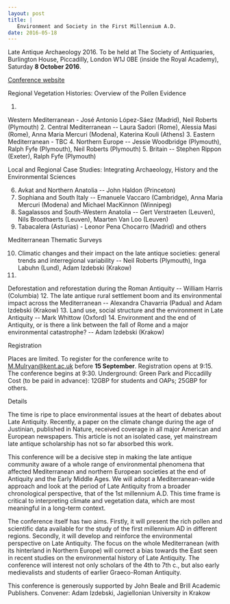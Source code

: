```yaml
---
layout: post
title: |
   Environment and Society in the First Millennium A.D.
date: 2016-05-18
---
```


Late Antique Archaeology 2016. To be held at The Society of Antiquaries,
Burlington House, Piccadilly, London W1J 0BE (inside the Royal Academy),
Saturday **8 October 2016**.

[Conference
website](http://arts.unimelb.edu.au/amems/resources/www.lateantiquearchaeology.wordpress.com)

Regional
Vegetation Histories: Overview of the Pollen Evidence

1.
Western Mediterranean - José Antonio López-Sáez (Madrid), Neil Roberts
(Plymouth)
2. Central Mediterranean -- Laura Sadori (Rome), Alessia
Masi (Rome), Anna Maria Mercuri (Modena), Katerina Kouli
(Athens)
3. Eastern Mediterranean - TBC
4. Northern Europe --
Jessie Woodbridge (Plymouth), Ralph Fyfe (Plymouth), Neil Roberts
(Plymouth)
5. Britain -- Stephen Rippon (Exeter), Ralph Fyfe
(Plymouth)

Local and Regional Case Studies: Integrating
Archaeology, History and the Environmental Sciences

6. Avkat
and Northern Anatolia -- John Haldon (Princeton)
7. Sophiana and
South Italy -- Emanuele Vaccaro (Cambridge), Anna Maria Mercuri (Modena)
and Michael MacKinnon (Winnipeg)
8. Sagalassos and South-Western
Anatolia -- Gert Verstraeten (Leuven), Nils Broothaerts (Leuven),
Maarten Van Loo (Leuven)
9. Tabacalera (Asturias) - Leonor Pena
Chocarro (Madrid) and others

Mediterranean Thematic
Surveys

10. Climatic changes and their impact on the late
antique societies: general trends and interregional variability -- Neil
Roberts (Plymouth), Inga Labuhn (Lund), Adam Izdebski (Krakow)
11.
Deforestation and reforestation during the Roman Antiquity -- William
Harris (Columbia)
12. The late antique rural settlement boom and
its environmental impact across the Mediterranean -- Alexandra Chavarria
(Padua) and Adam Izdebski (Krakow)
13. Land use, social structure
and the environment in Late Antiquity -- Mark Whittow (Oxford)
14.
Environment and the end of Antiquity, or is there a link between the
fall of Rome and a major environmental catastrophe? -- Adam Izdebski
(Krakow)

Registration

Places are limited. To
register for the conference write to
[M.Mulryan@kent.ac.uk](https://owa.unimelb.edu.au/owa/redir.aspx?REF=Hm0lrp4JkKmxw64VhtlRfP8qBuVeOe_9WwU0LOiWRZlil7aus37TCAFtYWlsdG86TS5NdWxyeWFuQGtlbnQuYWMudWs.)
before **15 September**. Registration opens at 9:15. The conference
begins at 9:30.
Underground: Green Park and Piccadilly
Cost
(to be paid in advance): 12GBP for students and OAPs; 25GBP for
others.

Details

The time is ripe to place
environmental issues at the heart of debates about Late Antiquity.
Recently, a paper on the climate change during the age of Justinian,
published in Nature, received coverage in all major American and
European newspapers. This article is not an isolated case, yet
mainstream late antique scholarship has not so far absorbed this
work.

This conference will be a decisive step in making the
late antique community aware of a whole range of environmental phenomena
that affected Mediterranean and northern European societies at the end
of Antiquity and the Early Middle Ages. We will adopt a
Mediterranean-wide approach and look at the period of Late Antiquity
from a broader chronological perspective, that of the 1st millennium
A.D. This time frame is critical to interpreting climate and vegetation
data, which are most meaningful in a long-term context.

The
conference itself has two aims. Firstly, it will present the rich pollen
and scientific data available for the study of the first millennium AD
in different regions. Secondly, it will develop and reinforce the
environmental perspective on Late Antiquity. The focus on the whole
Mediterranean (with its hinterland in Northern Europe) will correct a
bias towards the East seen in recent studies on the environmental
history of Late Antiquity. The conference will interest not only
scholars of the 4th to 7th c., but also early medievalists and students
of earlier Graeco-Roman Antiquity.

This conference is
generously supported by John Beale and Brill Academic
Publishers.
Convener: Adam Izdebski, Jagiellonian University in
Krakow
